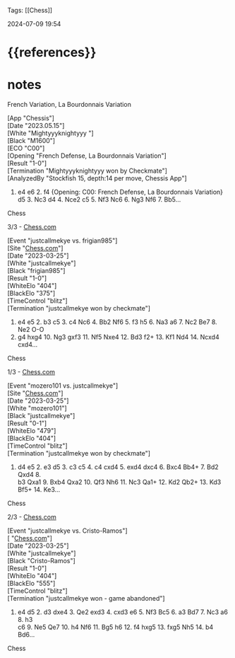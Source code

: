 Tags: [[Chess]] 

2024-07-09  19:54
# {{references}} 
# notes

French Variation, La Bourdonnais Variation

[App "Chessis"]  
[Date "2023.05.15"]  
[White "Mightyyyknightyyy "]  
[Black "M1600"]  
[ECO "C00"]  
[Opening "French Defense, La Bourdonnais Variation"]  
[Result "1-0"]  
[Termination "Mightyyyknightyyy won by Checkmate"]  
[AnalyzedBy "Stockfish 15, depth:14 per move, Chessis App"]  
  
1. e4 e6 2. f4 {Opening: C00: French Defense, La Bourdonnais Variation} d5 3. Nc3 d4 4. Nce2 c5 5. Nf3 Nc6 6. Ng3 Nf6 7. Bb5…

Chess

3/3 - [Chess.com](http://chess.com/)

[Event "justcallmekye vs. frigian985"]  
[Site "[Chess.com](http://chess.com/)"]  
[Date "2023-03-25"]  
[White "justcallmekye"]  
[Black "frigian985"]  
[Result "1-0"]  
[WhiteElo "404"]  
[BlackElo "375"]  
[TimeControl "blitz"]  
[Termination "justcallmekye won by checkmate"]  
1. e4 e5 2. b3 c5 3. c4 Nc6 4. Bb2 Nf6 5. f3 h5 6. Na3 a6 7. Nc2 Be7 8. Ne2 O-O  
9. g4 hxg4 10. Ng3 gxf3 11. Nf5 Nxe4 12. Bd3 f2+ 13. Kf1 Nd4 14. Ncxd4 cxd4…

Chess

1/3 - [Chess.com](http://chess.com/)

[Event "mozero101 vs. justcallmekye"]  
[Site "[Chess.com](http://chess.com/)"]  
[Date "2023-03-25"]  
[White "mozero101"]  
[Black "justcallmekye"]  
[Result "0-1"]  
[WhiteElo "479"]  
[BlackElo "404"]  
[TimeControl "blitz"]  
[Termination "justcallmekye won by checkmate"]  
1. d4 e5 2. e3 d5 3. c3 c5 4. c4 cxd4 5. exd4 dxc4 6. Bxc4 Bb4+ 7. Bd2 Qxd4 8.  
b3 Qxa1 9. Bxb4 Qxa2 10. Qf3 Nh6 11. Nc3 Qa1+ 12. Kd2 Qb2+ 13. Kd3 Bf5+ 14. Ke3…

Chess

2/3 - [Chess.com](http://chess.com/)

[Event "justcallmekye vs. Cristo-Ramos"]  
[ "[Chess.com](http://chess.com/)"]  
[Date "2023-03-25"]  
[White "justcallmekye"]  
[Black "Cristo-Ramos"]  
[Result "1-0"]  
[WhiteElo "404"]  
[BlackElo "555"]  
[TimeControl "blitz"]  
[Termination "justcallmekye won - game abandoned"]  
1. e4 d5 2. d3 dxe4 3. Qe2 exd3 4. cxd3 e6 5. Nf3 Bc5 6. a3 Bd7 7. Nc3 a6 8. h3  
c6 9. Ne5 Qe7 10. h4 Nf6 11. Bg5 h6 12. f4 hxg5 13. fxg5 Nh5 14. b4 Bd6…

Chess